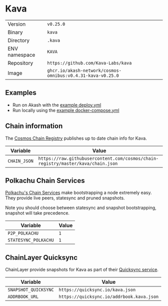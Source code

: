 # Kava

| | |
|---|---|
|Version|`v0.25.0`|
|Binary|`kava`|
|Directory|`.kava`|
|ENV namespace|`KAVA`|
|Repository|`https://github.com/Kava-Labs/kava`|
|Image|`ghcr.io/akash-network/cosmos-omnibus:v0.4.31-kava-v0.25.0`|

## Examples

- Run on Akash with the [example deploy.yml](./deploy.yml)
- Run locally using the [example docker-compose.yml](./docker-compose.yml)

## Chain information

The [Cosmos Chain Registry](https://github.com/cosmos/chain-registry) publishes up to date chain info for Kava.

|Variable|Value|
|---|---|
|`CHAIN_JSON`|`https://raw.githubusercontent.com/cosmos/chain-registry/master/kava/chain.json`|

## Polkachu Chain Services

[Polkachu's Chain Services](https://www.polkachu.com/) make bootstrapping a node extremely easy. They provide live peers, statesync and pruned snapshots.

Note you should choose between statesync and snapshot bootstrapping, snapshot will take precedence.

|Variable|Value|
|---|---|
|`P2P_POLKACHU`|`1`|
|`STATESYNC_POLKACHU`|`1`|

## ChainLayer Quicksync

ChainLayer provide snapshots for Kava as part of their [Quicksync service](https://quicksync.io/networks/kava.html).

|Variable|Value|
|---|---|
|`SNAPSHOT_QUICKSYNC`|`https://quicksync.io/kava.json`|
|`ADDRBOOK_URL`|`https://quicksync.io/addrbook.kava.json`|
